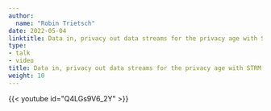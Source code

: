 ```yaml
---
author:
  name: "Robin Trietsch"
date: 2022-05-04
linktitle: Data in, privacy out data streams for the privacy age with STRM Privacy
type:
- talk
- video
title: Data in, privacy out data streams for the privacy age with STRM Privacy
weight: 10
---
```


{{< youtube id="Q4LGs9V6_2Y" >}}
